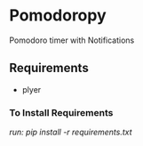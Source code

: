 # Pomodoropy
Pomodoro timer with Notifications

## Requirements
* plyer

### To Install Requirements 
*run: pip install -r requirements.txt*
